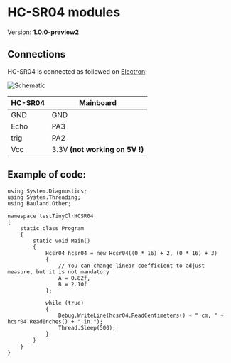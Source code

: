 # HC-SR04 modules
Version: __1.0.0-preview2__

## Connections ##
HC-SR04 is connected as followed on [Electron](http://www.ingenuitymicro.com/products/electron/):

![Schematic](HC-SR04-Electron.jpg)

HC-SR04 | Mainboard
-------- | ----------
GND | GND
Echo | PA3
trig | PA2
Vcc | 3.3V __(not working on 5V !)__


## Example of code:
```CSharp
using System.Diagnostics;
using System.Threading;
using Bauland.Other;

namespace testTinyClrHCSR04
{
    static class Program
    {
        static void Main()
        {
            Hcsr04 hcsr04 = new Hcsr04((0 * 16) + 2, (0 * 16) + 3)
            {
                // You can change linear coefficient to adjust measure, but it is not mandatory
                A = 0.82f,
                B = 2.10f
            };

            while (true)
            {
                Debug.WriteLine(hcsr04.ReadCentimeters() + " cm, " + hcsr04.ReadInches() + " in.");
                Thread.Sleep(500);
            }
        }
    }
}
```
